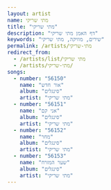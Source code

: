 ```yaml
---
layout: artist
name: מתי שריקי
title: "מתי שריקי"
description: "דף האמן מתי שריקי"
keywords: "שירים, מוזיקה, מתי שריקי"
permalink: /artists/מתי-שריקי
redirect_from:
  - /artists/list/מתי שריקי
  - /artists/מתי-שריקי/
songs:
  - number: "56150"
    name: "אור חדש"
    album: "סינגלים"
    artist: "מתי שריקי"
  - number: "56151"
    name: "אני קם"
    album: "סינגלים"
    artist: "מתי שריקי"
  - number: "56152"
    name: "מחר"
    album: "סינגלים"
    artist: "מתי שריקי"
  - number: "56153"
    name: "שער המזרח"
    album: "סינגלים"
    artist: "מתי שריקי"
---
```

